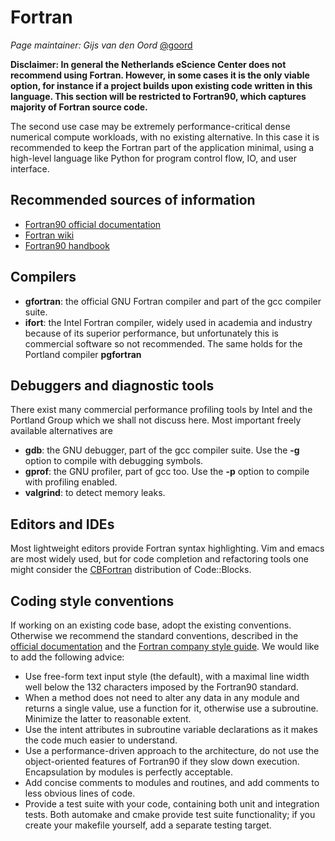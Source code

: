 # Fortran

*Page maintainer: Gijs van den Oord* [@goord](https://github.com/goord)

**Disclaimer: In general the Netherlands eScience Center does not recommend
using Fortran. However, in some cases it is the only viable option, for
instance if a project builds upon existing code written in this language. This
section will be restricted to Fortran90, which captures majority of Fortran
source code.**

The second use case may be extremely performance-critical dense numerical
compute workloads, with no existing alternative. In this case it is recommended
to keep the Fortran part of the application minimal, using a high-level
language like Python for program control flow, IO, and user interface.

## Recommended sources of information

- [Fortran90 official documentation](http://www.fortran90.org/)
- [Fortran wiki](http://fortranwiki.org/fortran/show/HomePage)
- [Fortran90 handbook](http://micro.ustc.edu.cn/Fortran/Fortran%2090%20Handbook.pdf)

## Compilers

- **gfortran**: the official GNU Fortran compiler and part of the gcc compiler
  suite.
- **ifort**: the Intel Fortran compiler, widely used in academia and industry
  because of its superior performance, but unfortunately this is commercial
  software so not recommended. The same holds for the Portland compiler
  **pgfortran**

## Debuggers and diagnostic tools

There exist many commercial performance profiling tools by Intel and the
Portland Group which we shall not discuss here. Most important freely available
alternatives are

- **gdb**: the GNU debugger, part of the gcc compiler suite. Use the **-g**
  option to compile with debugging symbols.
- **gprof**: the GNU profiler, part of gcc too. Use the **-p** option to
  compile with profiling enabled.
- **valgrind**: to detect memory leaks.

## Editors and IDEs

Most lightweight editors provide Fortran syntax highlighting. Vim and emacs are
most widely used, but for code completion and refactoring tools one might
consider the [CBFortran](http://cbfortran.sourceforge.net/) distribution of
Code::Blocks.

## Coding style conventions

If working on an existing code base, adopt the existing conventions. Otherwise
we recommend the standard conventions, described in the
[official documentation](http://www.fortran90.org/src/best-practices.html#fortran-style-guide)
and the [Fortran company style guide](http://www.fortran.com/). We would like
to add the following advice:

- Use free-form text input style (the default), with a maximal line width well
  below the 132 characters imposed by the Fortran90 standard.
- When a method does not need to alter any data in any module and returns a
  single value, use a function for it, otherwise use a subroutine. Minimize the
  latter to reasonable extent.
- Use the intent attributes in subroutine variable declarations as it makes the
  code much easier to understand.
- Use a performance-driven approach to the architecture, do not use the
  object-oriented features of Fortran90 if they slow down execution.
  Encapsulation by modules is perfectly acceptable.
- Add concise comments to modules and routines, and add comments to less
  obvious lines of code.
- Provide a test suite with your code, containing both unit and integration
  tests. Both automake and cmake provide test suite functionality; if you
  create your makefile yourself, add a separate testing target.
